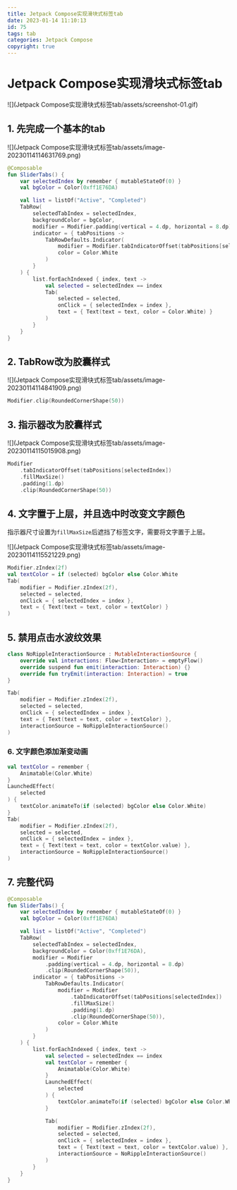 ```yaml
---
title: Jetpack Compose实现滑块式标签tab
date: 2023-01-14 11:10:13
id: 75
tags: tab
categories: Jetpack Compose
copyright: true
---
```


# Jetpack Compose实现滑块式标签tab

![](Jetpack Compose实现滑块式标签tab/assets/screenshot-01.gif)

## 1. 先完成一个基本的tab

![](Jetpack Compose实现滑块式标签tab/assets/image-20230114114631769.png)

```kotlin
@Composable
fun SliderTabs() {
    var selectedIndex by remember { mutableStateOf(0) }
    val bgColor = Color(0xff1E76DA)

    val list = listOf("Active", "Completed")
    TabRow(
        selectedTabIndex = selectedIndex,
        backgroundColor = bgColor,
        modifier = Modifier.padding(vertical = 4.dp, horizontal = 8.dp),
        indicator = { tabPositions ->
            TabRowDefaults.Indicator(
                modifier = Modifier.tabIndicatorOffset(tabPositions[selectedIndex]),
                color = Color.White
            )
        }
    ) {
        list.forEachIndexed { index, text ->
            val selected = selectedIndex == index
            Tab(
                selected = selected,
                onClick = { selectedIndex = index },
                text = { Text(text = text, color = Color.White) }
            )
        }
    }
}
```

## 2. TabRow改为胶囊样式

![](Jetpack Compose实现滑块式标签tab/assets/image-20230114114841909.png)

```kotlin
Modifier.clip(RoundedCornerShape(50))
```

## 3. 指示器改为胶囊样式

![](Jetpack Compose实现滑块式标签tab/assets/image-20230114115015908.png)

```kotlin
Modifier
    .tabIndicatorOffset(tabPositions[selectedIndex])
    .fillMaxSize()
    .padding(1.dp)
    .clip(RoundedCornerShape(50))
```

## 4. 文字置于上层，并且选中时改变文字颜色

指示器尺寸设置为`fillMaxSize`后遮挡了标签文字，需要将文字置于上层。

![](Jetpack Compose实现滑块式标签tab/assets/image-20230114115521229.png)

```kotlin
Modifier.zIndex(2f)
val textColor = if (selected) bgColor else Color.White
Tab(
    modifier = Modifier.zIndex(2f),
    selected = selected,
    onClick = { selectedIndex = index },
    text = { Text(text = text, color = textColor) }
)
```

## 5. 禁用点击水波纹效果

```kotlin
class NoRippleInteractionSource : MutableInteractionSource {
    override val interactions: Flow<Interaction> = emptyFlow()
    override suspend fun emit(interaction: Interaction) {}
    override fun tryEmit(interaction: Interaction) = true
}

Tab(
    modifier = Modifier.zIndex(2f),
    selected = selected,
    onClick = { selectedIndex = index },
    text = { Text(text = text, color = textColor) },
    interactionSource = NoRippleInteractionSource()
)
```

### 6. 文字颜色添加渐变动画

```kotlin
val textColor = remember {
	Animatable(Color.White)
}
LaunchedEffect(
	selected
) {
	textColor.animateTo(if (selected) bgColor else Color.White)
}
Tab(
    modifier = Modifier.zIndex(2f),
    selected = selected,
    onClick = { selectedIndex = index },
    text = { Text(text = text, color = textColor.value) },
    interactionSource = NoRippleInteractionSource()
)
```

## 7. 完整代码

```kotlin
@Composable
fun SliderTabs() {
    var selectedIndex by remember { mutableStateOf(0) }
    val bgColor = Color(0xff1E76DA)

    val list = listOf("Active", "Completed")
    TabRow(
        selectedTabIndex = selectedIndex,
        backgroundColor = Color(0xff1E76DA),
        modifier = Modifier
            .padding(vertical = 4.dp, horizontal = 8.dp)
            .clip(RoundedCornerShape(50)),
        indicator = { tabPositions ->
            TabRowDefaults.Indicator(
                modifier = Modifier
                    .tabIndicatorOffset(tabPositions[selectedIndex])
                    .fillMaxSize()
                    .padding(1.dp)
                    .clip(RoundedCornerShape(50)),
                color = Color.White
            )
        }
    ) {
        list.forEachIndexed { index, text ->
            val selected = selectedIndex == index
            val textColor = remember {
                Animatable(Color.White)
            }
            LaunchedEffect(
                selected
            ) {
                textColor.animateTo(if (selected) bgColor else Color.White)
            }

            Tab(
                modifier = Modifier.zIndex(2f),
                selected = selected,
                onClick = { selectedIndex = index },
                text = { Text(text = text, color = textColor.value) },
                interactionSource = NoRippleInteractionSource()
            )
        }
    }
}
```

